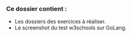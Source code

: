 ### Ce dossier contient :
- Les dossiers des exercices à réaliser.
- Le screenshot du test w3schools sur GoLang.
